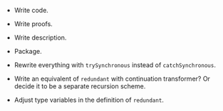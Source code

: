 * Write code.
* Write proofs.
* Write description.
* Package.

* Rewrite everything with `trySynchronous` instead of `catchSynchronous`.
* Write an equivalent of `redundant` with continuation transformer? Or decide it to be a separate
  recursion scheme.

* Adjust type variables in the definition of `redundant`.
